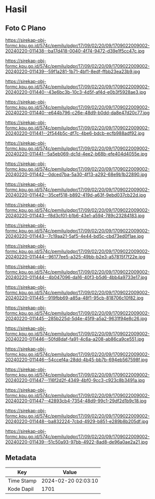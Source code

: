 # Hasil

## Foto C Plano

https://sirekap-obj-formc.kpu.go.id/574c/pemilu/pdpr/17/09/02/20/09/1709022009002-20240220-011438--ba17d418-0040-4f74-9472-d39e1f5cc47c.jpg

https://sirekap-obj-formc.kpu.go.id/574c/pemilu/pdpr/17/09/02/20/09/1709022009002-20240220-011439--59f1a281-1b71-4bf1-8edf-ffbb23ea23b9.jpg

https://sirekap-obj-formc.kpu.go.id/574c/pemilu/pdpr/17/09/02/20/09/1709022009002-20240220-011440--43e6bc3b-10c3-4d5f-af4d-e0b3f5928ae3.jpg

https://sirekap-obj-formc.kpu.go.id/574c/pemilu/pdpr/17/09/02/20/09/1709022009002-20240220-011440--e644b796-c26e-48d9-b0dd-da8e47d20c77.jpg

https://sirekap-obj-formc.kpu.go.id/574c/pemilu/pdpr/17/09/02/20/09/1709022009002-20240220-011441--2f544b5c-df7c-4be6-bdcb-ecfb988adf92.jpg

https://sirekap-obj-formc.kpu.go.id/574c/pemilu/pdpr/17/09/02/20/09/1709022009002-20240220-011441--5a5eb069-dc1d-4ee2-b68b-efe404d4055e.jpg

https://sirekap-obj-formc.kpu.go.id/574c/pemilu/pdpr/17/09/02/20/09/1709022009002-20240220-011442--0dced7ba-5a30-4f13-a292-68e9b1b22890.jpg

https://sirekap-obj-formc.kpu.go.id/574c/pemilu/pdpr/17/09/02/20/09/1709022009002-20240220-011442--35cef518-b892-419d-a63f-9ebd037cb22d.jpg

https://sirekap-obj-formc.kpu.go.id/574c/pemilu/pdpr/17/09/02/20/09/1709022009002-20240220-011443--f8d3cf01-b1b6-43e1-a594-789c23284183.jpg

https://sirekap-obj-formc.kpu.go.id/574c/pemilu/pdpr/17/09/02/20/09/1709022009002-20240220-011443--7c19aa21-5af5-4e44-bd5c-cbd73ed0f1ae.jpg

https://sirekap-obj-formc.kpu.go.id/574c/pemilu/pdpr/17/09/02/20/09/1709022009002-20240220-011444--96177ee5-a325-49bb-b2e3-a57815f7f22e.jpg

https://sirekap-obj-formc.kpu.go.id/574c/pemilu/pdpr/17/09/02/20/09/1709022009002-20240220-011444--4b047096-da16-40f3-b5d6-4bb4a9733e17.jpg

https://sirekap-obj-formc.kpu.go.id/574c/pemilu/pdpr/17/09/02/20/09/1709022009002-20240220-011445--919fbb69-a85a-48f1-95cb-818706c10f82.jpg

https://sirekap-obj-formc.kpu.go.id/574c/pemilu/pdpr/17/09/02/20/09/1709022009002-20240220-011445--285b225d-5d4e-45f9-a5a2-9631f94e8c26.jpg

https://sirekap-obj-formc.kpu.go.id/574c/pemilu/pdpr/17/09/02/20/09/1709022009002-20240220-011446--50fd8daf-fa91-4c6a-a208-ab86ca9ce551.jpg

https://sirekap-obj-formc.kpu.go.id/574c/pemilu/pdpr/17/09/02/20/09/1709022009002-20240220-011446--54ccef4a-28dd-4b45-bb7b-694eb567598f.jpg

https://sirekap-obj-formc.kpu.go.id/574c/pemilu/pdpr/17/09/02/20/09/1709022009002-20240220-011447--116f2d2f-4349-4bf0-9cc3-c923c8b3491a.jpg

https://sirekap-obj-formc.kpu.go.id/574c/pemilu/pdpr/17/09/02/20/09/1709022009002-20240220-011447--42893cb4-7354-48d9-99c1-29df2d1b9c18.jpg

https://sirekap-obj-formc.kpu.go.id/574c/pemilu/pdpr/17/09/02/20/09/1709022009002-20240220-011448--ba832224-7cbd-4929-b851-e289b8b205df.jpg

https://sirekap-obj-formc.kpu.go.id/574c/pemilu/pdpr/17/09/02/20/09/1709022009002-20240220-011439--51c50a93-97bb-4922-8ad8-de96a0ae2a21.jpg


## Metadata

| Key        | Value               |
| ---------- | ------------------- |
| Time Stamp | 2024-02-20 02:03:10 |
| Kode Dapil | 1701                |



